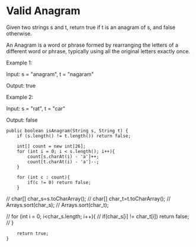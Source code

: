 # Valid Anagram

Given two strings s and t, return true if t is an anagram of s, and false otherwise.

An Anagram is a word or phrase formed by rearranging the letters of a different word or phrase, typically using all the original letters exactly once.

Example 1:

Input: s = "anagram", t = "nagaram"

Output: true

Example 2:

Input: s = "rat", t = "car"

Output: false


    public boolean isAnagram(String s, String t) {
        if (s.length() != t.length()) return false;
        
        int[] count = new int[26];
        for (int i = 0; i < s.length(); i++){
            count[s.charAt(i) - 'a']++;
            count[t.charAt(i) - 'a']--;
        }
        
        for (int c : count){
            if(c != 0) return false;
        }
        
//         char[] char_s=s.toCharArray();
//         char[] char_t=t.toCharArray();
//         Arrays.sort(char_s);
//         Arrays.sort(char_t);
        
//         for (int i = 0; i<char_s.length; i++){
//             if(char_s[i] != char_t[i]) return false;
//         }
    
        return true;
    }
